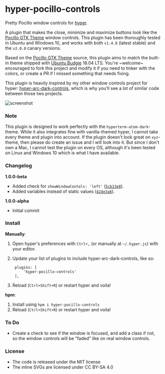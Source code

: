 # hyper-pocillo-controls
Pretty Pocillo window controls for [hyper](https://github.com/zeit/hyper).

A plugin that makes the close, minimize and maximize buttons look like the [Pocillo GTK Theme](https://github.com/UbuntuBudgie/pocillo-gtk-theme) window controls. This plugin has been thoroughly tested in Ubuntu and Windows 10, and works with both `v1.4.8` (latest stable) and the `v2.0.0` canary versions.

Based on the [Pocillo GTK Theme](https://github.com/UbuntuBudgie/pocillo-gtk-theme) source, this plugin aims to match the built-in theme shipped with [Ubuntu Budgie](https://ubuntubudgie.org) 18.04 LTS. You're ~welcome~ encouraged to fork this project and modify it if you need to tinker with the colors, or create a PR if I missed something that needs fixing.

This plugin is heavily inspired by my other window controls project for hyper: [hyper-arc-dark-controls](https://github.com/moso/hyper-arc-dark-controls), which is why you'll see a lot of similar code between those two projects.

![screenshot](https://dev.moso.io/hyper/hyper-pocillo-controls/screenshot.png)

### Note

This plugin is designed to work perfectly with the `hyperterm-atom-dark`-theme.
While it also integrates fine with vanilla-themed hyper, I cannot take every theme and plugin into account.
If the plugin doesn't look great on `xyz`-theme, then please do create an issue and I will look into it. But since I don't own a Mac, I cannot test the plugin on every OS, although it's been tested on Linux and Windows 10 which is what I have available.

### Changelog

**1.0.0-beta**
- Added check for `showWindowContols: 'left'` ([`5cb13e8`](https://github.com/moso/hyper-pocillo-controls/commit/5cb13e8a8541250a1c04efb797cf7a4847eed28e)).
- Added variables instead of static values ([`424e3a6`](https://github.com/moso/hyper-pocillo-controls/commit/2ff955397f424e3a6d4ecd220e928d0a90a087d7)).

**1.0.0-alpha**
- Initial commit

### Install

**Manually**:

1. Open hyper's preferences with `Ctrl+,` (or manually at `~/.hyper.js`) with your editor.
2. Update your list of plugins to include hyper-arc-dark-controls, like so:

        plugins: [
            'hyper-pocillo-controls'
        ],

3. Reload (`Ctrl+Shift+R`) or restart hyper and voila!

**hpm**:

1. Install using `hpm i hyper-pocillo-controls`
2. Reload (`Ctrl+Shift+R`) or restart hyper and voila!

### To Do

- Create a check to see if the window is focused, and add a class if not, so the window controls will be "faded" like on real window controls.

### License

- The code is released under the MIT license
- The inline SVGs are licensed under CC BY-SA 4.0
